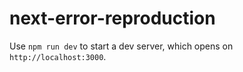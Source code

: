 # next-error-reproduction

Use `npm run dev` to start a dev server, which opens on `http://localhost:3000`.
